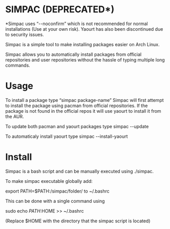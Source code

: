 # SIMPAC (DEPRECATED*)

*Simpac uses “--noconfirm” which is not recommended for normal installations (Use at your own risk). Yaourt has also been discontinued due to security issues. 


Simpac is a simple tool to make installing packages easier on Arch Linux.

Simpac allows you to automatically install packages from official repositories and user repositories without the hassle of typing multiple long commands. 

# Usage 

To install a package type “simpac package-name” Simpac will first attempt to install the package using pacman from official repositories. If the package is not found in the official repos it will use yaourt to install it from the AUR.   

To update both pacman and yaourt packages type simpac --update

To automaticaly install yaourt type simpac --install-yaourt

# Install 

Simpac is a bash script and can be manually executed using ./simpac. 
 
To make simpac executable globally add:

export PATH=$PATH:/simpac/folder/ to ~/.bashrc

This can be done with a single command using 

sudo echo $PATH:$HOME >> ~/.bashrc

(Replace $HOME with the directory that the simpac script is located)
